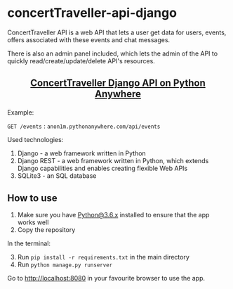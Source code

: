 # concertTraveller-api-django
ConcertTraveller API is a web API that lets a user get data for users, events, offers associated with these events and chat messages.

There is also an admin panel included, which lets the admin of the API to quickly read/create/update/delete API's resources.
## <p align="center"><a href="anon1m.pythonanywhere.com/api">ConcertTraveller Django API on Python Anywhere</a></p>

Example:

`GET /events` : `anon1m.pythonanywhere.com/api/events`


Used technologies:
1. Django - a web framework written in Python
2. Django REST - a web framework written in Python, which extends Django capabilities and enables creating flexible Web APIs
2. SQLite3 - an SQL database

## How to use
1. Make sure you have Python@3.6.x installed to ensure that the app works well
2. Copy the repository

In the terminal:

3. Run `pip install -r requirements.txt` in the main directory
4. Run `python manage.py runserver`

Go to [http://localhost:8080](http://localhost:8080) in your favourite browser to use the app.
